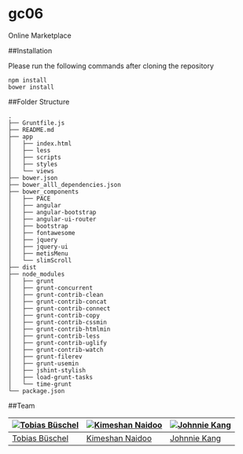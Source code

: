 # gc06
Online Marketplace

##Installation

Please run the following commands after cloning the repository

```
npm install
bower install
```

##Folder Structure
```
.
├── Gruntfile.js
├── README.md
├── app
│   ├── index.html
│   ├── less
│   ├── scripts
│   ├── styles
│   └── views
├── bower.json
├── bower_alll_dependencies.json
├── bower_components
│   ├── PACE
│   ├── angular
│   ├── angular-bootstrap
│   ├── angular-ui-router
│   ├── bootstrap
│   ├── fontawesome
│   ├── jquery
│   ├── jquery-ui
│   ├── metisMenu
│   └── slimScroll
├── dist
├── node_modules
│   ├── grunt
│   ├── grunt-concurrent
│   ├── grunt-contrib-clean
│   ├── grunt-contrib-concat
│   ├── grunt-contrib-connect
│   ├── grunt-contrib-copy
│   ├── grunt-contrib-cssmin
│   ├── grunt-contrib-htmlmin
│   ├── grunt-contrib-less
│   ├── grunt-contrib-uglify
│   ├── grunt-contrib-watch
│   ├── grunt-filerev
│   ├── grunt-usemin
│   ├── jshint-stylish
│   ├── load-grunt-tasks
│   └── time-grunt
└── package.json
```

##Team

[![Tobias Büschel](https://avatars1.githubusercontent.com/u/13087421?v=3&s=460)](https://github.com/tobiasbueschel) | [![Kimeshan Naidoo](https://avatars1.githubusercontent.com/u/8416897?v=3&s=460)](https://github.com/kimeshan) | [![Johnnie Kang](https://avatars0.githubusercontent.com/u/16000835?v=3&s=460)](https://github.com/kajmokr)
---|---|---
[Tobias Büschel](https://github.com/tobiasbueschel) | [Kimeshan Naidoo](https://github.com/kimeshan) | [Johnnie Kang](https://github.com/kajmokr)

